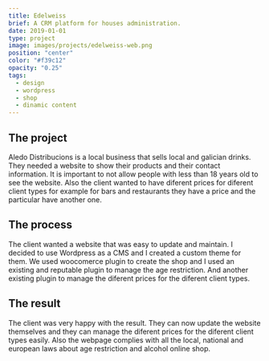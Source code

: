 ```yaml
---
title: Edelweiss
brief: A CRM platform for houses administration.
date: 2019-01-01
type: project
image: images/projects/edelweiss-web.png
position: "center"
color: "#f39c12"
opacity: "0.25"
tags:
  - design
  - wordpress
  - shop
  - dinamic content
---
```


## The project

Aledo Distribucions is a local business that sells local and galician drinks. They needed a website to show their products and their contact information. It is important to not allow people with less than 18 years old to see the website. Also the client wanted to have diferent prices for diferent client types for example for bars and restaurants they have a price and the particular have another one.

## The process

The client wanted a website that was easy to update and maintain. I decided to use Wordpress as a CMS and I created a custom theme for them. We used woocomerce plugin to create the shop and I used an existing and reputable plugin to manage the age restriction. And another existing plugin to manage the diferent prices for the diferent client types.

## The result

The client was very happy with the result. They can now update the website themselves and they can manage the diferent prices for the diferent client types easily. Also the webpage complies with all the local, national and european laws about age restriction and alcohol online shop.
